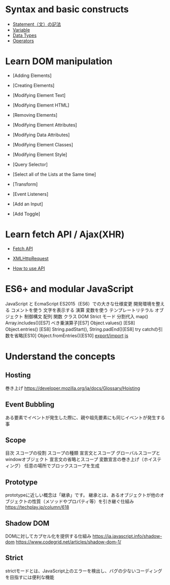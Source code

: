# Syntax and basic constructs
- [Statement（文）の記法](./SyntaxAndBasicConstructs#Statement（文）の記法)
- [Variable](./SyntaxAndBasicConstructs#Variable)
- [Data Types](./SyntaxAndBasicConstructs#DataTypes)
- [Operators](./SyntaxAndBasicConstructs#Operators)


# Learn DOM manipulation
- [Adding Elements]

- [Creating Elements]

- [Modifying Element Text]

- [Modifying Element HTML]

- [Removing Elements]

- [Modifying Element Attributes]

- [Modifying Data Attributes]

- [Modifying Element Classes]

- [Modifying Element Style]

- [Query Selector]
- [Select all of the Lists at the Same time]

- [Transform]

- [Event Listeners]
- [Add an Input]

- [Add Toggle]

# Learn fetch API / Ajax(XHR)

- [Fetch API](./LearnFetchAPIAndAjax(XHR)#fetch-api)

- [XMLHttpRequest](./LearnFetchAPIAndAjax(XHR)#xmlhttprequest)

- [How to use API](./HowToUseAPI)

# ES6+ and modular JavaScript
JavaScript と EcmaScript
ES2015（ES6）での大きな仕様変更
開発環境を整える
コメントを使う
文字を表示する
演算
変数を使う
テンプレートリテラル
オブジェクト
制御構文
配列
関数
クラス
DOM
Strict モード
分割代入
map()
Array.includes()[ES7]
べき乗演算子[ES7]
Object.values() [ES8]
Object.entries() [ES8]
String.padStart(), String.padEnd()[ES8]
try catchの引数を省略[ES10]
Object.fromEntries()[ES10]
[export/import](https://sakuchan.org/export-import/)
[js](https://original-game.com/javascript-description/)

# Understand the concepts
## Hosting
巻き上げ
https://developer.mozilla.org/ja/docs/Glossary/Hoisting

## Event Bubbling
ある要素でイベントが発生した際に、親や祖先要素にも同じイベントが発生する事

## Scope
目次
スコープの役割
スコープの種類
宣言文とスコープ
グローバルスコープとwindowオブジェクト
宣言文の省略とスコープ
変数宣言の巻き上げ（ホイスティング）
任意の場所でブロックスコープを生成

## Prototype
prototypeに近しい概念は「継承」です。 継承とは、あるオブジェクトが他のオブジェクトの性質（メソッドやプロパティ等）を引き継ぐ仕組み
https://techplay.jp/column/618

## Shadow DOM
DOMに対してカプセル化を提供する仕組み
https://ja.javascript.info/shadow-dom
https://www.codegrid.net/articles/shadow-dom-1/

## Strict
strictモードとは、JavaScript上のエラーを検出し、バグの少ないコーディングを目指すには便利な機能